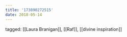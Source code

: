 ```yaml
---
title: '173890272515'
date: 2018-05-14
---
```

tagged: [[Laura Branigan]], [[Raf]], [[divine inspiration]]
<iframe frameborder="0" height="1" id="ga_target" scrolling="no" style="background-color:transparent; overflow:hidden; position:absolute; top:0; left:0; z-index:9999;" width="1"></iframe>